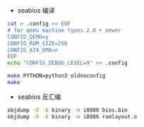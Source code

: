 
- seabios 编译
```bash
cat > .config << EOF
# for qemu machine types 2.0 + newer
CONFIG_QEMU=y
CONFIG_ROM_SIZE=256
CONFIG_ATA_DMA=n
EOF
echo "CONFIG_DEBUG_LEVEL=9" >> .config

make PYTHON=python3 oldnoconfig
make

```

- seabios 反汇编
```bash
objdump -D -b binary -m i8086 bios.bin
objdump -D -b binary -m i8086 romlayout.o
```
